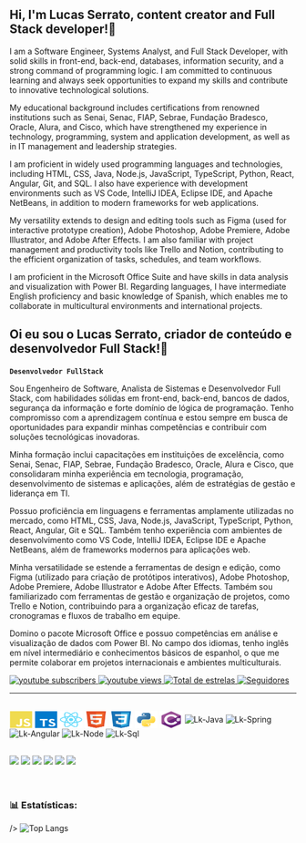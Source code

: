 ## Hi, I'm Lucas Serrato, content creator and Full Stack developer!👋
I am a Software Engineer, Systems Analyst, and Full Stack Developer, with solid skills in front-end, back-end, databases, information security, and a strong command of programming logic. I am committed to continuous learning and always seek opportunities to expand my skills and contribute to innovative technological solutions.

My educational background includes certifications from renowned institutions such as Senai, Senac, FIAP, Sebrae, Fundação Bradesco, Oracle, Alura, and Cisco, which have strengthened my experience in technology, programming, system and application development, as well as in IT management and leadership strategies.

I am proficient in widely used programming languages and technologies, including HTML, CSS, Java, Node.js, JavaScript, TypeScript, Python, React, Angular, Git, and SQL. I also have experience with development environments such as VS Code, IntelliJ IDEA, Eclipse IDE, and Apache NetBeans, in addition to modern frameworks for web applications.

My versatility extends to design and editing tools such as Figma (used for interactive prototype creation), Adobe Photoshop, Adobe Premiere, Adobe Illustrator, and Adobe After Effects. I am also familiar with project management and productivity tools like Trello and Notion, contributing to the efficient organization of tasks, schedules, and team workflows.

I am proficient in the Microsoft Office Suite and have skills in data analysis and visualization with Power BI. Regarding languages, I have intermediate English proficiency and basic knowledge of Spanish, which enables me to collaborate in multicultural environments and international projects.


## Oi eu sou o Lucas Serrato, criador de conteúdo e desenvolvedor Full Stack!👋
**`Desenvolvedor FullStack`**

Sou Engenheiro de Software, Analista de Sistemas e Desenvolvedor Full Stack, com habilidades sólidas em front-end, back-end, bancos de dados, segurança da informação e forte domínio de lógica de programação. Tenho compromisso com a aprendizagem contínua e estou sempre em busca de oportunidades para expandir minhas competências e contribuir com soluções tecnológicas inovadoras.

Minha formação inclui capacitações em instituições de excelência, como Senai, Senac, FIAP, Sebrae, Fundação Bradesco, Oracle, Alura e Cisco, que consolidaram minha experiência em tecnologia, programação, desenvolvimento de sistemas e aplicações, além de estratégias de gestão e liderança em TI.

Possuo proficiência em linguagens e ferramentas amplamente utilizadas no mercado, como HTML, CSS, Java, Node.js, JavaScript, TypeScript, Python, React, Angular, Git e SQL. Também tenho experiência com ambientes de desenvolvimento como VS Code, IntelliJ IDEA, Eclipse IDE e Apache NetBeans, além de frameworks modernos para aplicações web.

Minha versatilidade se estende a ferramentas de design e edição, como Figma (utilizado para criação de protótipos interativos), Adobe Photoshop, Adobe Premiere, Adobe Illustrator e Adobe After Effects. Também sou familiarizado com ferramentas de gestão e organização de projetos, como Trello e Notion, contribuindo para a organização eficaz de tarefas, cronogramas e fluxos de trabalho em equipe.

Domino o pacote Microsoft Office e possuo competências em análise e visualização de dados com Power BI. No campo dos idiomas, tenho inglês em nível intermediário e conhecimentos básicos de espanhol, o que me permite colaborar em projetos internacionais e ambientes multiculturais.
 


<p align="left">
    <a href="https://www.youtube.com/@lkshow2?sub_confirmation=1">
        <img 
            alt="youtube subscribers" 
            title="Inscreva-se no meu canal" 
            src="https://custom-icon-badges.demolab.com/youtube/channel/subscribers/UCQj6uwsYJiG4Gdszfm3kH-Q?color=%23E05D44&label=Inscreva-se&logo=video&logoColor=white&style=for-the-badge&labelColor=CE4630"
        />
    </a>
    <a href="https://youtube.com/@lkshow2?si=n8Y4Il1-Oa1gQG2T">
        <img 
            alt="youtube views" 
            title="Vizualizações no YouTube" 
            src="https://custom-icon-badges.demolab.com/youtube/channel/views/UCQj6uwsYJiG4Gdszfm3kH-Q?color=%23E1AD0E&logo=eye&logoColor=white&style=for-the-badge&labelColor=C79600"
        />
    </a> 
    <a href="https://github.com/LucasSerrato?tab=repositories&sort=stargazers">
        <img 
            alt="Total de estrelas" 
            title="Total de estrelas GitHub" 
            src="https://custom-icon-badges.demolab.com/github/stars/LucasSerrato?color=55960c&style=for-the-badge&labelColor=488207&logo=star&label=estrelas"
        />
    </a>
    <a href="https://github.com/LucasSerrato?tab=followers">
        <img 
            alt="Seguidores" 
            title="Me siga no GitHub" 
            src="https://custom-icon-badges.demolab.com/github/followers/LucasSerrato?color=236ad3&labelColor=1155ba&style=for-the-badge&logo=github&label=Seguidores&logoColor=white"
        />
    </a>
</p>

---

<div style="display: inline_block"><br>
  <img align="center" alt="LK-Js" height="30" width="40" src="https://raw.githubusercontent.com/devicons/devicon/master/icons/javascript/javascript-plain.svg">
  <img align="center" alt="Lk-Ts" height="30" width="40" src="https://raw.githubusercontent.com/devicons/devicon/master/icons/typescript/typescript-plain.svg">
  <img align="center" alt="Lk-React" height="30" width="40" src="https://raw.githubusercontent.com/devicons/devicon/master/icons/react/react-original.svg">
  <img align="center" alt="Lk-HTML" height="30" width="40" src="https://raw.githubusercontent.com/devicons/devicon/master/icons/html5/html5-original.svg">
  <img align="center" alt="Lk-CSS" height="30" width="40" src="https://raw.githubusercontent.com/devicons/devicon/master/icons/css3/css3-original.svg">
  <img align="center" alt="Lk-Python" height="30" width="40" src="https://raw.githubusercontent.com/devicons/devicon/master/icons/python/python-original.svg">
  <img align="center" alt="Lk-Csharp" height="30" width="40" src="https://raw.githubusercontent.com/devicons/devicon/master/icons/csharp/csharp-original.svg">
  <img align="center" alt="Lk-Java" height="30" width="40" src="https://cdn.jsdelivr.net/gh/devicons/devicon@latest/icons/java/java-original-wordmark.svg">
<img align="center" alt="Lk-Spring" height="30" width="40" src="https://cdn.jsdelivr.net/gh/devicons/devicon@latest/icons/spring/spring-original-wordmark.svg">
<img align="center" alt="Lk-Angular" height="30" width="40" src="https://cdn.jsdelivr.net/gh/devicons/devicon@latest/icons/angularjs/angularjs-original.svg">
<img align="center" alt="Lk-Node" height="30" width="40" src="https://cdn.jsdelivr.net/gh/devicons/devicon@latest/icons/nodejs/nodejs-original-wordmark.svg">
<img align="center" alt="Lk-Sql" height="30" width="40" src="https://cdn.jsdelivr.net/gh/devicons/devicon@latest/icons/mysql/mysql-original-wordmark.svg" >

  
</div>
  
  ##
 
<div> 
  <a href="https://www.youtube.com/@lkshow2" target="_blank"><img src="https://img.shields.io/badge/YouTube-FF0000?style=for-the-badge&logo=youtube&logoColor=white" target="_blank"></a>
  <a href="https://www.instagram.com/ytb_lkshow2" target="_blank"><img src="https://img.shields.io/badge/-Instagram-%23E4405F?style=for-the-badge&logo=instagram&logoColor=white" target="_blank"></a>
 	<a href="https://www.twitch.tv/lkshow2" target="_blank"><img src="https://img.shields.io/badge/Twitch-9146FF?style=for-the-badge&logo=twitch&logoColor=white" target="_blank"></a>
 <a href="https://discord.gg/CBeeZPcUwx" target="_blank"><img src="https://img.shields.io/badge/Discord-7289DA?style=for-the-badge&logo=discord&logoColor=white" target="_blank"></a> 
  <a href = "mailto:alfalifeclothes@gmail.com"><img src="https://img.shields.io/badge/-Gmail-%23333?style=for-the-badge&logo=gmail&logoColor=white" target="_blank"></a>
  <a href="https://www.linkedin.com/in/lucasserrato201/" target="_blank"><img src="https://img.shields.io/badge/-LinkedIn-%230077B5?style=for-the-badge&logo=linkedin&logoColor=white" target="_blank"></a> 
  
</div>
<br/>
<br/>

### 📊 Estatísticas:

  />
  <img 
    alt="Top Langs" 
    height="180em" 
    src="https://github-readme-stats.vercel.app/api/top-langs/?username=LucasSerrato&theme=tokyonight&layout=compact&custom_title=Tecnologias&langs_count=9" 
  />
</p>
